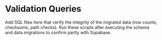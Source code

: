 # Validation Queries

Add SQL files here that verify the integrity of the migrated data (row counts, checksums, path checks). Run these scripts after executing the schema and data migrations to confirm parity with Supabase.
